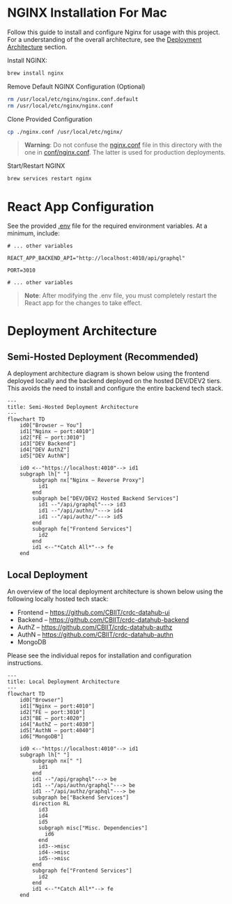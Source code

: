 # NGINX Installation For Mac

Follow this guide to install and configure Nginx for usage with this project. For a understanding of the overall architecture, see the [Deployment Architecture](#deployment-architecture) section.

Install NGINX:

```bash
brew install nginx
```

Remove Default NGINX Configuration (Optional)

```bash
rm /usr/local/etc/nginx/nginx.conf.default
rm /usr/local/etc/nginx/nginx.conf
```

Clone Provided Configuration

```bash
cp ./nginx.conf /usr/local/etc/nginx/
```

> **Warning**: Do not confuse the [nginx.conf](./nginx.conf) file in this directory with the one in [conf/nginx.conf](../conf/nginx.conf). The latter is used for
> production deployments.

Start/Restart NGINX

```bash
brew services restart nginx
```

# React App Configuration

See the provided [.env](../.env.example) file for the required environment variables. At a minimum, include:

```properties
# ... other variables

REACT_APP_BACKEND_API="http://localhost:4010/api/graphql"

PORT=3010

# ... other variables
```

> **Note**: After modifying the .env file, you must completely restart the React app for the changes to take effect.

# Deployment Architecture

## Semi-Hosted Deployment (Recommended)

A deployment architecture diagram is shown below using the frontend deployed locally and the backend deployed on the hosted DEV/DEV2 tiers. This avoids the need to install and configure the entire backend tech stack.

```mermaid
---
title: Semi-Hosted Deployment Architecture
---
flowchart TD
    id0["Browser – You"]
    id1["Nginx – port:4010"]
    id2["FE – port:3010"]
    id3["DEV Backend"]
    id4["DEV AuthZ"]
    id5["DEV AuthN"]

    id0 <--"https://localhost:4010"--> id1
    subgraph lh[" "]
        subgraph nx["Nginx – Reverse Proxy"]
          id1
        end
        subgraph be["DEV/DEV2 Hosted Backend Services"]
          id1 --"/api/graphql"---> id3
          id1 --"/api/authn/"---> id4
          id1 --"/api/authz/"---> id5
        end
        subgraph fe["Frontend Services"]
          id2
        end
        id1 <--"*Catch All*"--> fe
    end
```

## Local Deployment

An overview of the local deployment architecture is shown below using the following locally hosted tech stack:

- Frontend – <https://github.com/CBIIT/crdc-datahub-ui>
- Backend – <https://github.com/CBIIT/crdc-datahub-backend>
- AuthZ – <https://github.com/CBIIT/crdc-datahub-authz>
- AuthN – <https://github.com/CBIIT/crdc-datahub-authn>
- MongoDB

Please see the individual repos for installation and configuration instructions.

```mermaid
---
title: Local Deployment Architecture
---
flowchart TD
    id0["Browser"]
    id1["Nginx – port:4010"]
    id2["FE – port:3010"]
    id3["BE – port:4020"]
    id4["AuthZ – port:4030"]
    id5["AuthN – port:4040"]
    id6["MongoDB"]

    id0 <--"https://localhost:4010"--> id1
    subgraph lh[" "]
        subgraph nx[" "]
          id1
        end
        id1 --"/api/graphql"---> be
        id1 --"/api/authn/graphql"---> be
        id1 --"/api/authz/graphql"---> be
        subgraph be["Backend Services"]
        direction RL
          id3
          id4
          id5
          subgraph misc["Misc. Dependencies"]
            id6
          end
          id3-->misc
          id4-->misc
          id5-->misc
        end
        subgraph fe["Frontend Services"]
          id2
        end
        id1 <--"*Catch All*"--> fe
    end
```
